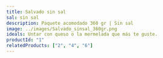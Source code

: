 ```yaml
---
title: Salvado sin sal
sal: sin sal
description: Paquete acomodado 360 gr | Sin sal
image: ../images/Salvado_sinsal_360gr.png
ideals: Untar con queso o la mermelada que más te guste.
productId: "1"
relatedProducts: ["2", "4", "6"]
---
```

